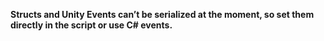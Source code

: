 **Structs and Unity Events can’t be serialized at the moment, so set them directly in the script or use C# events.**
